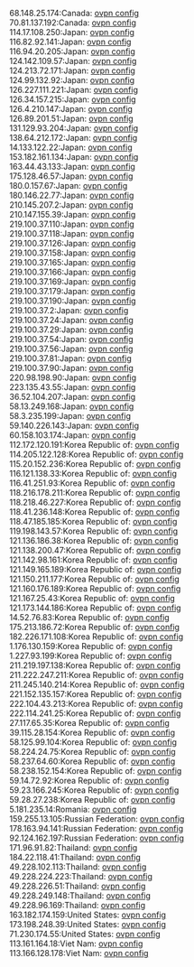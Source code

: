68.148.25.174:Canada: [ovpn config](vpn/68_148_25_174.ovpn)  
70.81.137.192:Canada: [ovpn config](vpn/70_81_137_192.ovpn)  
114.17.108.250:Japan: [ovpn config](vpn/114_17_108_250.ovpn)  
116.82.92.141:Japan: [ovpn config](vpn/116_82_92_141.ovpn)  
116.94.20.205:Japan: [ovpn config](vpn/116_94_20_205.ovpn)  
124.142.109.57:Japan: [ovpn config](vpn/124_142_109_57.ovpn)  
124.213.72.171:Japan: [ovpn config](vpn/124_213_72_171.ovpn)  
124.99.132.92:Japan: [ovpn config](vpn/124_99_132_92.ovpn)  
126.227.111.221:Japan: [ovpn config](vpn/126_227_111_221.ovpn)  
126.34.157.215:Japan: [ovpn config](vpn/126_34_157_215.ovpn)  
126.4.210.147:Japan: [ovpn config](vpn/126_4_210_147.ovpn)  
126.89.201.51:Japan: [ovpn config](vpn/126_89_201_51.ovpn)  
131.129.93.204:Japan: [ovpn config](vpn/131_129_93_204.ovpn)  
138.64.212.172:Japan: [ovpn config](vpn/138_64_212_172.ovpn)  
14.133.122.22:Japan: [ovpn config](vpn/14_133_122_22.ovpn)  
153.182.161.134:Japan: [ovpn config](vpn/153_182_161_134.ovpn)  
163.44.43.133:Japan: [ovpn config](vpn/163_44_43_133.ovpn)  
175.128.46.57:Japan: [ovpn config](vpn/175_128_46_57.ovpn)  
180.0.157.67:Japan: [ovpn config](vpn/180_0_157_67.ovpn)  
180.146.22.77:Japan: [ovpn config](vpn/180_146_22_77.ovpn)  
210.145.207.2:Japan: [ovpn config](vpn/210_145_207_2.ovpn)  
210.147.155.39:Japan: [ovpn config](vpn/210_147_155_39.ovpn)  
219.100.37.110:Japan: [ovpn config](vpn/219_100_37_110.ovpn)  
219.100.37.118:Japan: [ovpn config](vpn/219_100_37_118.ovpn)  
219.100.37.126:Japan: [ovpn config](vpn/219_100_37_126.ovpn)  
219.100.37.158:Japan: [ovpn config](vpn/219_100_37_158.ovpn)  
219.100.37.165:Japan: [ovpn config](vpn/219_100_37_165.ovpn)  
219.100.37.166:Japan: [ovpn config](vpn/219_100_37_166.ovpn)  
219.100.37.169:Japan: [ovpn config](vpn/219_100_37_169.ovpn)  
219.100.37.179:Japan: [ovpn config](vpn/219_100_37_179.ovpn)  
219.100.37.190:Japan: [ovpn config](vpn/219_100_37_190.ovpn)  
219.100.37.2:Japan: [ovpn config](vpn/219_100_37_2.ovpn)  
219.100.37.24:Japan: [ovpn config](vpn/219_100_37_24.ovpn)  
219.100.37.29:Japan: [ovpn config](vpn/219_100_37_29.ovpn)  
219.100.37.54:Japan: [ovpn config](vpn/219_100_37_54.ovpn)  
219.100.37.56:Japan: [ovpn config](vpn/219_100_37_56.ovpn)  
219.100.37.81:Japan: [ovpn config](vpn/219_100_37_81.ovpn)  
219.100.37.90:Japan: [ovpn config](vpn/219_100_37_90.ovpn)  
220.98.198.90:Japan: [ovpn config](vpn/220_98_198_90.ovpn)  
223.135.43.55:Japan: [ovpn config](vpn/223_135_43_55.ovpn)  
36.52.104.207:Japan: [ovpn config](vpn/36_52_104_207.ovpn)  
58.13.249.168:Japan: [ovpn config](vpn/58_13_249_168.ovpn)  
58.3.235.199:Japan: [ovpn config](vpn/58_3_235_199.ovpn)  
59.140.226.143:Japan: [ovpn config](vpn/59_140_226_143.ovpn)  
60.158.103.174:Japan: [ovpn config](vpn/60_158_103_174.ovpn)  
112.172.120.191:Korea Republic of: [ovpn config](vpn/112_172_120_191.ovpn)  
114.205.122.128:Korea Republic of: [ovpn config](vpn/114_205_122_128.ovpn)  
115.20.152.236:Korea Republic of: [ovpn config](vpn/115_20_152_236.ovpn)  
116.121.138.33:Korea Republic of: [ovpn config](vpn/116_121_138_33.ovpn)  
116.41.251.93:Korea Republic of: [ovpn config](vpn/116_41_251_93.ovpn)  
118.216.178.211:Korea Republic of: [ovpn config](vpn/118_216_178_211.ovpn)  
118.218.46.227:Korea Republic of: [ovpn config](vpn/118_218_46_227.ovpn)  
118.41.236.148:Korea Republic of: [ovpn config](vpn/118_41_236_148.ovpn)  
118.47.185.185:Korea Republic of: [ovpn config](vpn/118_47_185_185.ovpn)  
119.198.143.57:Korea Republic of: [ovpn config](vpn/119_198_143_57.ovpn)  
121.136.186.38:Korea Republic of: [ovpn config](vpn/121_136_186_38.ovpn)  
121.138.200.47:Korea Republic of: [ovpn config](vpn/121_138_200_47.ovpn)  
121.142.98.161:Korea Republic of: [ovpn config](vpn/121_142_98_161.ovpn)  
121.149.165.189:Korea Republic of: [ovpn config](vpn/121_149_165_189.ovpn)  
121.150.211.177:Korea Republic of: [ovpn config](vpn/121_150_211_177.ovpn)  
121.160.176.189:Korea Republic of: [ovpn config](vpn/121_160_176_189.ovpn)  
121.167.25.43:Korea Republic of: [ovpn config](vpn/121_167_25_43.ovpn)  
121.173.144.186:Korea Republic of: [ovpn config](vpn/121_173_144_186.ovpn)  
14.52.76.83:Korea Republic of: [ovpn config](vpn/14_52_76_83.ovpn)  
175.213.186.72:Korea Republic of: [ovpn config](vpn/175_213_186_72.ovpn)  
182.226.171.108:Korea Republic of: [ovpn config](vpn/182_226_171_108.ovpn)  
1.176.130.159:Korea Republic of: [ovpn config](vpn/1_176_130_159.ovpn)  
1.227.93.199:Korea Republic of: [ovpn config](vpn/1_227_93_199.ovpn)  
211.219.197.138:Korea Republic of: [ovpn config](vpn/211_219_197_138.ovpn)  
211.222.247.211:Korea Republic of: [ovpn config](vpn/211_222_247_211.ovpn)  
211.245.140.214:Korea Republic of: [ovpn config](vpn/211_245_140_214.ovpn)  
221.152.135.157:Korea Republic of: [ovpn config](vpn/221_152_135_157.ovpn)  
222.104.43.213:Korea Republic of: [ovpn config](vpn/222_104_43_213.ovpn)  
222.114.241.25:Korea Republic of: [ovpn config](vpn/222_114_241_25.ovpn)  
27.117.65.35:Korea Republic of: [ovpn config](vpn/27_117_65_35.ovpn)  
39.115.28.154:Korea Republic of: [ovpn config](vpn/39_115_28_154.ovpn)  
58.125.99.104:Korea Republic of: [ovpn config](vpn/58_125_99_104.ovpn)  
58.224.24.75:Korea Republic of: [ovpn config](vpn/58_224_24_75.ovpn)  
58.237.64.60:Korea Republic of: [ovpn config](vpn/58_237_64_60.ovpn)  
58.238.152.154:Korea Republic of: [ovpn config](vpn/58_238_152_154.ovpn)  
59.14.72.92:Korea Republic of: [ovpn config](vpn/59_14_72_92.ovpn)  
59.23.166.245:Korea Republic of: [ovpn config](vpn/59_23_166_245.ovpn)  
59.28.27.238:Korea Republic of: [ovpn config](vpn/59_28_27_238.ovpn)  
5.181.235.14:Romania: [ovpn config](vpn/5_181_235_14.ovpn)  
159.255.13.105:Russian Federation: [ovpn config](vpn/159_255_13_105.ovpn)  
178.163.94.141:Russian Federation: [ovpn config](vpn/178_163_94_141.ovpn)  
92.124.162.197:Russian Federation: [ovpn config](vpn/92_124_162_197.ovpn)  
171.96.91.82:Thailand: [ovpn config](vpn/171_96_91_82.ovpn)  
184.22.118.41:Thailand: [ovpn config](vpn/184_22_118_41.ovpn)  
49.228.102.113:Thailand: [ovpn config](vpn/49_228_102_113.ovpn)  
49.228.224.223:Thailand: [ovpn config](vpn/49_228_224_223.ovpn)  
49.228.226.51:Thailand: [ovpn config](vpn/49_228_226_51.ovpn)  
49.228.249.148:Thailand: [ovpn config](vpn/49_228_249_148.ovpn)  
49.228.96.169:Thailand: [ovpn config](vpn/49_228_96_169.ovpn)  
163.182.174.159:United States: [ovpn config](vpn/163_182_174_159.ovpn)  
173.198.248.39:United States: [ovpn config](vpn/173_198_248_39.ovpn)  
71.230.174.55:United States: [ovpn config](vpn/71_230_174_55.ovpn)  
113.161.164.18:Viet Nam: [ovpn config](vpn/113_161_164_18.ovpn)  
113.166.128.178:Viet Nam: [ovpn config](vpn/113_166_128_178.ovpn)  
